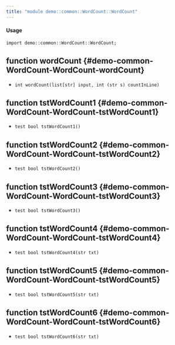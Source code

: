 ```yaml
---
title: "module demo::common::WordCount::WordCount"
---
```


#### Usage

`import demo::common::WordCount::WordCount;`


## function wordCount {#demo-common-WordCount-WordCount-wordCount}

* ``int wordCount(list[str] input, int (str s) countInLine)``

## function tstWordCount1 {#demo-common-WordCount-WordCount-tstWordCount1}

* ``test bool tstWordCount1()``

## function tstWordCount2 {#demo-common-WordCount-WordCount-tstWordCount2}

* ``test bool tstWordCount2()``

## function tstWordCount3 {#demo-common-WordCount-WordCount-tstWordCount3}

* ``test bool tstWordCount3()``

## function tstWordCount4 {#demo-common-WordCount-WordCount-tstWordCount4}

* ``test bool tstWordCount4(str txt)``

## function tstWordCount5 {#demo-common-WordCount-WordCount-tstWordCount5}

* ``test bool tstWordCount5(str txt)``

## function tstWordCount6 {#demo-common-WordCount-WordCount-tstWordCount6}

* ``test bool tstWordCount6(str txt)``

